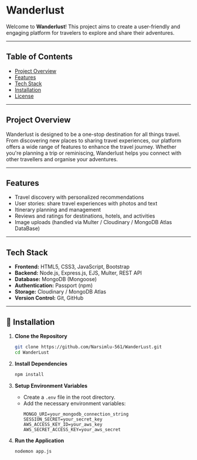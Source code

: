 # Wanderlust

Welcome to **Wanderlust**! This project aims to create a user-friendly and engaging platform for travelers to explore and share their adventures.

---

## Table of Contents
- [Project Overview](#project-overview)
- [Features](#features)
- [Tech Stack](#tech-stack)
- [Installation](#installation)
- [License](#license)

---

## Project Overview
Wanderlust is designed to be a one-stop destination for all things travel. From discovering new places to sharing travel experiences, our platform offers a wide range of features to enhance the travel journey. Whether you're planning a trip or reminiscing, Wanderlust helps you connect with other travellers and organise your adventures.

---


## Features
- Travel discovery with personalized recommendations
- User stories: share travel experiences with photos and text
- Itinerary planning and management
- Reviews and ratings for destinations, hotels, and activities
- Image uploads (handled via Multer / Cloudinary / MongoDB Atlas DataBase)

---

## Tech Stack
- **Frontend:** HTML5, CSS3, JavaScript, Bootstrap  
- **Backend:** Node.js, Express.js, EJS, Multer, REST API  
- **Database:** MongoDB (Mongoose)  
- **Authentication:** Passport (npm)  
- **Storage:** Cloudinary / MongoDB Atlas
- **Version Control:** Git, GitHub

---

## 🚀 Installation

1. **Clone the Repository**
    ```bash
    git clone https://github.com/Narsimlu-561/WanderLust.git
    cd WanderLust
    ```

2. **Install Dependencies**
    ```bash
    npm install
    ```

3. **Setup Environment Variables**
    - Create a `.env` file in the root directory.
    - Add the necessary environment variables:
      ```env
      MONGO_URI=your_mongodb_connection_string
      SESSION_SECRET=your_secret_key
      AWS_ACCESS_KEY_ID=your_aws_key
      AWS_SECRET_ACCESS_KEY=your_aws_secret
      ```

4. **Run the Application**
    ```bash
    nodemon app.js
    ```
